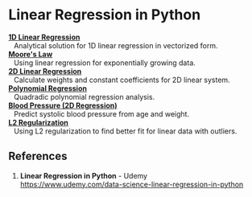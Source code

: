 # Linear Regression in Python

**[1D Linear Regression](https://github.com/nkuhta/Linear-Regression-Python/blob/master/linear_1D.py)**  
&ensp; Analytical solution for 1D linear regression in vectorized form.  
**[Moore's Law](https://github.com/nkuhta/Linear-Regression-Python/blob/master/moore.py)**  
&ensp; Using linear regression for exponentially growing data.  
**[2D Linear Regression](https://github.com/nkuhta/Linear-Regression-Python/blob/master/linear_2D.py)**  
&ensp; Calculate weights and constant coefficients for 2D linear system.  
**[Polynomial Regression](https://github.com/nkuhta/Linear-Regression-Python/blob/master/polynomial_regression.py)**  
&ensp; Quadradic polynomial regression analysis.  
**[Blood Pressure (2D Regression)](https://github.com/nkuhta/Linear-Regression-Python/blob/master/systolic.py)**  
&ensp; Predict systolic blood pressure from age and weight.  
**[L2 Regularization](https://github.com/nkuhta/Linear-Regression-Python/blob/master/L2_regularization.py)**  
&ensp; Using L2 regularization to find better fit for linear data with outliers. 

##  References
1.  **Linear Regression in Python** - Udemy   
	https://www.udemy.com/data-science-linear-regression-in-python
